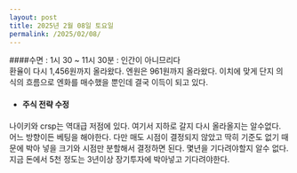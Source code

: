 ```yaml
---
layout: post
title: 2025년 2월 08일 토요일
permalink: /2025/02/08/
---
```

####수면 : 1시 30 ~ 11시 30분 : 인간이 아니므리다<br/>
환율이 다시 1,456원까지 올라왔다. 엔원은 961원까지 올라왔다. 이치에 맞게 단지 의식의 흐름으로 엔화를 매수했을 뿐인데 결국 이득이 되고 있다.<br/>
* #### 주식 전략 수정<br/>
나이키와 crsp는 역대급 저점에 있다. 여기서 지하로 갈지 다시 올라올지는 알수없다. 어느 방향이든 베팅을 해야한다. 다만 매도 시점이 결정되지 않았고 딱히 기준도 없기 때문에 박아 넣을 크기와 시점만 분할해서 결정하면 된다. 몇년을 기다려야할지 알수 없다. 지금 돈에서 5천 정도는 3년이상 장기투자에 박아넣고 기다려야한다.